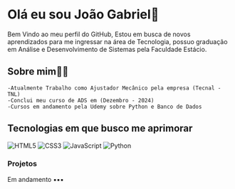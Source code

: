 # Olá eu sou João Gabriel👋
Bem Vindo ao meu perfil do GitHub, Estou em busca de novos aprendizados para me ingressar na área de Tecnologia, possuo graduação em Análise e Desenvolvimento de Sistemas pela Faculdade Estácio.

## Sobre mim👦🏻
    -Atualmente Trabalho como Ajustador Mecânico pela empresa (Tecnal - TNL)
    -Conclui meu curso de ADS em (Dezembro - 2024)
    -Cursos em andamento pela Udemy sobre Python e Banco de Dados

## Tecnologias em que busco me aprimorar
![HTML5](https://img.shields.io/badge/HTML5-000?style=for-the-badge&logo=html5)
![CSS3](https://img.shields.io/badge/CSS3-000?style=for-the-badge&logo=css3)
![JavaScript](https://img.shields.io/badge/JavaScript-000?style=for-the-badge&logo=javascript)
![Python](https://img.shields.io/badge/Python-000?style=for-the-badge&logo=python)

### Projetos
Em andamento ▪▪▪

